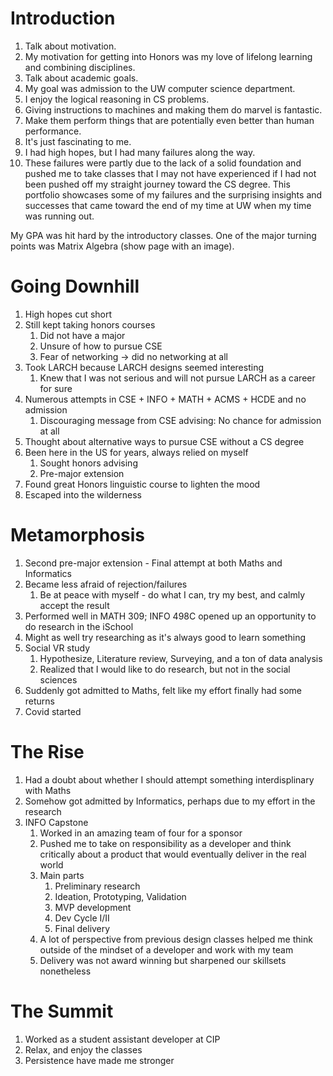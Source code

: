 # Introduction

1. Talk about motivation.
2. My motivation for getting into Honors was my love of lifelong learning and combining disciplines.
3. Talk about academic goals.
4. My goal was admission to the UW computer science department.
5. I enjoy the logical reasoning in CS problems.
6. Giving instructions to machines and making them do marvel is fantastic.
7. Make them perform things that are potentially even better than human performance.
8. It's just fascinating to me.
9. I had high hopes, but I had many failures along the way.
10. These failures were partly due to the lack of a solid foundation and pushed me to take classes that I may not have experienced if I had not been pushed off my straight journey toward the CS degree. This portfolio showcases some of my failures and the surprising insights and successes that came toward the end of my time at UW when my time was running out.

My GPA was hit hard by the introductory classes. One of the major turning points was Matrix Algebra (show page with an image).

# Going Downhill

1. High hopes cut short
2. Still kept taking honors courses
   1. Did not have a major
   2. Unsure of how to pursue CSE
   3. Fear of networking -> did no networking at all
3. Took LARCH because LARCH designs seemed interesting
   1. Knew that I was not serious and will not pursue LARCH as a career for sure
4. Numerous attempts in CSE + INFO + MATH + ACMS + HCDE and no admission
   1. Discouraging message from CSE advising: No chance for admission at all
5. Thought about alternative ways to pursue CSE without a CS degree
6. Been here in the US for years, always relied on myself
   1. Sought honors advising
   2. Pre-major extension
7. Found great Honors linguistic course to lighten the mood
8. Escaped into the wilderness

# Metamorphosis

1. Second pre-major extension - Final attempt at both Maths and Informatics
2. Became less afraid of rejection/failures
   1. Be at peace with myself - do what I can, try my best, and calmly accept the result
3. Performed well in MATH 309; INFO 498C opened up an opportunity to do research in the iSchool
4. Might as well try researching as it's always good to learn something
5. Social VR study
   1. Hypothesize, Literature review, Surveying, and a ton of data analysis
   2. Realized that I would like to do research, but not in the social sciences
6. Suddenly got admitted to Maths, felt like my effort finally had some returns
7. Covid started

# The Rise

1. Had a doubt about whether I should attempt something interdisplinary with Maths
2. Somehow got admitted by Informatics, perhaps due to my effort in the research
3. INFO Capstone
   1. Worked in an amazing team of four for a sponsor
   2. Pushed me to take on responsibility as a developer and think critically about a product that would eventually deliver in the real world
   3. Main parts
      1. Preliminary research
      2. Ideation, Prototyping, Validation
      3. MVP development
      4. Dev Cycle I/II
      5. Final delivery
   4. A lot of perspective from previous design classes helped me think outside of the mindset of a developer and work with my team
   5. Delivery was not award winning but sharpened our skillsets nonetheless

# The Summit

1. Worked as a student assistant developer at CIP
2. Relax, and enjoy the classes
3. Persistence have made me stronger
